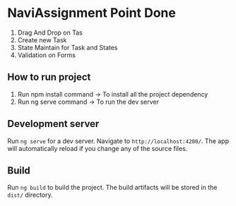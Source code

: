 # NaviAssignment Point Done

1.  Drag And Drop on Tas
2.  Create new Task
3.  State Maintain for Task and States
4.  Validation on Forms

## How to run project

1.  Run npm install command -> To install all the project dependency
2.  Run ng serve command -> To run the dev server

## Development server

Run `ng serve` for a dev server. Navigate to `http://localhost:4200/`. The app will automatically reload if you change any of the source files.

## Build

Run `ng build` to build the project. The build artifacts will be stored in the `dist/` directory.
